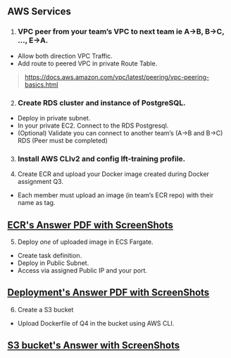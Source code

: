## AWS Services

1. ### VPC peer from your team’s VPC to next team ie A->B, B->C, …, E->A.
- Allow both direction VPC Traffic.
- Add route to peered VPC in private Route Table.
> https://docs.aws.amazon.com/vpc/latest/peering/vpc-peering-basics.html


2. ### Create RDS cluster and instance of PostgreSQL.
- Deploy in private subnet.
- In your private EC2. Connect to the RDS Postgresql.
- (Optional) Validate you can connect to another team’s (A->B and B->C) RDS (Peer must be completed)


3. ### Install AWS CLIv2 and config lft-training profile.


4. Create ECR and upload your Docker image created during Docker assignment Q3.
- Each member must upload an image (in team’s ECR repo) with their name as tag.
## [ECR's Answer PDF with ScreenShots]()

5. Deploy *one* of uploaded image in ECS Fargate.
- Create task definition.
- Deploy in Public Subnet.
- Access via assigned Public IP and your port.
## [Deployment's Answer PDF with ScreenShots]()

6. Create a S3 bucket
- Upload Dockerfile of Q4 in the bucket using AWS CLI.
## [S3 bucket's Answer with ScreenShots]()
